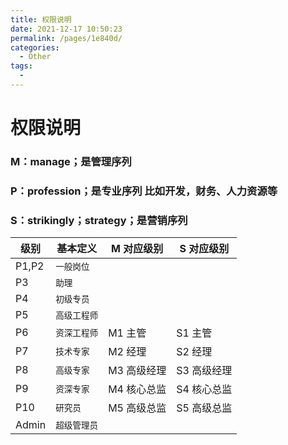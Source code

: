 ```yaml
---
title: 权限说明
date: 2021-12-17 10:50:23
permalink: /pages/1e840d/
categories:
  - Other
tags:
  - 
---
```

# 权限说明

### M：manage；是管理序列

### P：profession；是专业序列 比如开发，财务、人力资源等

### S：strikingly；strategy；是营销序列

  

| 级别            |基本定义      |M 对应级别   |S 对应级别    |
|------------|-----------------|-----------|--------------|
|P1,P2       |`一般岗位`        |           |              |
|P3          |`助理`           |           |               |
|P4          |`初级专员`        |           |              |
|P5          |`高级工程师`      |           |              |
|P6          |`资深工程师`      |M1 主管    |S1 主管        |
|P7          |`技术专家`        |M2 经理    |S2 经理        |
|P8          |`高级专家`        |M3 高级经理|S3 高级经理     |
|P9          |`资深专家`        |M4 核心总监|S4 核心总监     |
|P10         |`研究员`          |M5 高级总监|S5 高级总监     |
|Admin       |`超级管理员`      |          |               |


 
<!--stackedit_data:
eyJoaXN0b3J5IjpbMjA4MzgzNzc4MV19
-->